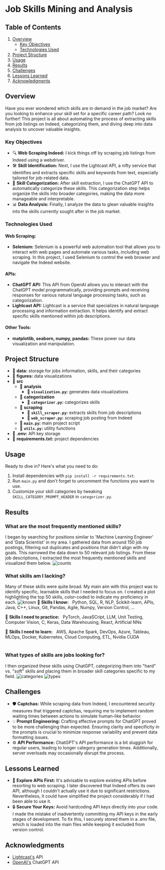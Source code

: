 # Job Skills Mining and Analysis

## Table of Contents
1. [Overview](#overview)
    - [Key Objectives](#key-objectives)
    - [Technologies Used](#technologies-used)
2. [Project Structure](#project-structure)
3. [Usage](#usage)
5. [Results](#results)
6. [Challenges](#challenges)
7. [Lessons Learned](#lessons-learned)
8. [Acknowledgments](#acknowledgments)

## Overview
Have you ever wondered which skills are in demand in the job market? Are you looking to enhance your skill set for a specific career path? Look no further! This project is all about automating the process of extracting skills from job listings on Indeed, categorizing them, and diving deep into data analysis to uncover valuable insights.

### Key Objectives
- 🔍 **Web Scraping Indeed:** I kick things off by scraping job listings from Indeed using a webdriver.
- 🛠️ **Skill Identification:** Next, I use the Lightcast API, a nifty service that identifies and extracts specific skills and keywords from text, especially tailored for job-related data.
- 🧩 **Skill Categorization:** After skill extraction, I use the ChatGPT API to automatically categorize these skills. This categorization step helps organize the skills into broader categories, making the data more manageable and interpretable.
- 📊 **Data Analysis:** Finally, I analyze the data to glean valuable insights into the skills currently sought after in the job market.

### Technologies Used
#### Web Scraping:
- **Selenium:** Selenium is a powerful web automation tool that allows you to interact with web pages and automate various tasks, including web scraping. In this project, I used Selenium to control the web browser and navigate the Indeed website.
#### APIs:
- **ChatGPT API:** This API from OpenAI allows you to interact with the ChatGPT model programmatically, providing prompts and receiving responses for various natural language processing tasks, such as categorization.
- **Lightcast API:** Lightcast is a service that specializes in natural language processing and information extraction. It helps identify and extract specific skills mentioned within job descriptions.
#### Other Tools:
- **matplotlib, seaborn, numpy, pandas:** These power our data visualization and manipulation.

## Project Structure
- 📂 **data:** storage for jobs information, skills, and their categories
- 📂 **figures:** data visualizations
- 📂 **src**
    - 📂 **analysis**
        - 📄 **`visualization.py`:** generates data visualizations
    - 📂 **categorization**
        - 📄 **`categorizer.py`:** categorizes skills
    - 📂 **scraping**
        - 📄 **`skill_scraper.py`:** extracts skills from job descriptions
        - 📄 **`web_scraper.py`:** scraping job posting from Indeed
    - 📄 **`main.py`:** main project script
    - 📄 **`utils.py`:** utility functions
- 📄 **.env:** API key storage
- 📄 **requirements.txt:** project dependencies

## Usage
Ready to dive in? Here's what you need to do:

1. Install dependencies with `pip install -r requirements.txt`.
2. Run `main.py` and don't forget to uncomment the functions you want to use. 
3. Customize your skill categories by tweaking `SKILL_CATEGORY_PROMPT_HEADER` in `categorizer.py`.

## Results
### What are the most frequently mentioned skills?
I began by searching for positions similar to 'Machine Learning Engineer' and 'Data Scientist' in my area. I gathered data from around 150 job postings, filtering out duplicates and positions that didn't align with my goals. This narrowed the data down to 50 relevant job listings.
From these job descriptions, I extracted the most frequently mentioned skills and visualized them below.
![counts](./figures/skill_counts.png)

### What skills am I lacking?
Many of these skills were quite broad. My main aim with this project was to identify specific, learnable skills that I needed to focus on. I created a plot highlighting the top 50 skills, color-coded to indicate my proficiency in each.
![known](./figures/known_skills.png)
📗 **Skills I know:** &nbsp; Python, SQL, R, NLP, Sckikit-learn, APIs, Java, C++, Linux, Git, Pandas, Agile, Numpy, Version Control, ...

📒 **Skills I need to practice:**   &nbsp; PyTorch, JavaSCript, LLM, Unit Testing, Computer Vision, C, Keras, Data Warehousing, React, Artificial NNs
  
📕 **Skills I need to learn:**  &nbsp;     AWS, Apache Spark, DevOps, Azure, Tableau, MLOps, Docker, Kubernetes, Cloud Computing, ETL, Nvidia CUDA<br><br>

### What types of skills are jobs looking for?
I then organized these skills using ChatGPT, categorizing them into "hard" vs. "soft" skills and placing them in broader skill categories specific to my field.
![categories](./figures/skill_categories.png)
![types](./figures/skill_types.png)

## Challenges
- 🛡️ **Captchas:** While scraping data from Indeed, I encountered security measures that triggered captchas, requiring me to implement random waiting times between actions to simulate human-like behavior.
- 💡 **Prompt Engineering:** Crafting effective prompts for ChatGPT proved to be more challenging than expected. Ensuring clarity and specificity in the prompts is crucial to minimize response variability and prevent data formatting issues.
- ⚙️ **API Performance:** ChatGPT's API performance is a bit sluggish for regular users, leading to longer category generation times. Additionally, server overloads may occasionally disrupt the process.

## Lessons Learned
- 🔑 **Explore APIs First:** It's advisable to explore existing APIs before resorting to web scraping. I later discovered that Indeed offers its own API, although I couldn't actually use it due to significant restrictions. Nevertheless, it could have simplified the project considerably if I had been able to use it.
- 🔒 **Secure Your Keys:** Avoid hardcoding API keys directly into your code. I made the mistake of inadvertently committing my API keys in the early stages of development. To fix this, I securely stored them in a .env file, which is loaded into the main files while keeping it excluded from version control.

## Acknowledgments
- [Lightcast's](https://lightcast.io/) API
- [OpenAI's](https://openai.com/blog/chatgpt) ChatGPT API

